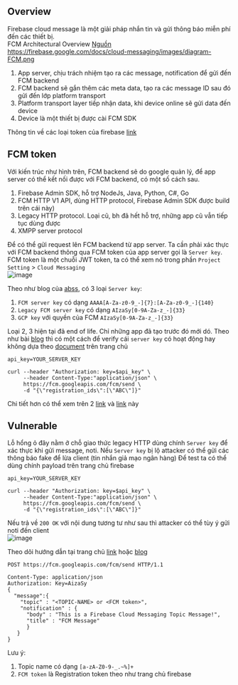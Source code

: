 ## Overview  
Firebase cloud message là một giải pháp nhắn tin và gửi thông báo miễn phí đến các thiết bị.  
FCM Architectural Overview [Nguồn](https://firebase.google.com/docs/cloud-messaging/fcm-architecture)  
https://firebase.google.com/docs/cloud-messaging/images/diagram-FCM.png  

1. App server, chịu trách nhiệm tạo ra các message, notification để gửi đến FCM backend  
2. FCM backend sẽ gắn thêm các meta data, tạo ra các message ID sau đó gửi đến lớp platform transport  
3. Platform transport layer tiếp nhận data, khi device online sẽ gửi data đến device  
4. Device là một thiết bị được cài FCM SDK  

Thông tin về các loại token của firebase [link](https://firebase.google.com/docs/cloud-messaging/concept-options#credentials)  

## FCM token  
Với kiến trúc như hình trên, FCM backend sẽ do google quản lý, để app server có thể kết nối được với FCM backend, có một số cách sau.  
1. Firebase Admin SDK, hỗ trợ NodeJs, Java, Python, C#, Go  
2. FCM HTTP V1 API, dùng HTTP protocol, Firebase Admin SDK được build trên cái này)  
3. Legacy HTTP protocol. Loại cũ, bh đã hết hỗ trợ, những app cũ vẫn tiếp tục dùng được  
4. XMPP server protocol  

Để có thể gửi request lên FCM backend từ app server. Ta cần phải xác thực với FCM backend thông qua FCM token của app server gọi là `Server key`. FCM token là một chuỗi JWT token, ta có thể xem nó trong phần `Project Setting` > `Cloud Messaging`  
![image](https://user-images.githubusercontent.com/22276823/129891099-72c4968c-919e-41f8-9737-e1a1550dc0e7.png)  

Theo như blog của [abss](https://abss.me/posts/fcm-takeover/), có 3 loại `Server key`:  
1. `FCM server key` có dạng `AAAA[A-Za-z0-9_-]{7}:[A-Za-z0-9_-]{140}`  
2. `Legacy FCM server key` có dạng `AIzaSy[0-9A-Za-z_-]{33}`  
3. `GCP key` với quyền của FCM `AIzaSy[0-9A-Za-z_-]{33}`  

Loại 2, 3 hiện tại đã end of life. Chỉ những app đã tạo trước đó mới dó. Theo như bài [blog](https://abss.me/posts/fcm-takeover/) thì có một cách để verify cái `server key` có hoạt động hay không dựa theo [document](https://firebase.google.com/docs/cloud-messaging/auth-server#authorize-http-requests) trên trang chủ  
```
api_key=YOUR_SERVER_KEY

curl --header "Authorization: key=$api_key" \
     --header Content-Type:"application/json" \
     https://fcm.googleapis.com/fcm/send \
     -d "{\"registration_ids\":[\"ABC\"]}"
```  
Chi tiết hơn có thể xem trên 2 [link](https://apoorv487.medium.com/testing-fcm-push-notification-through-postman-terminal-part-1-5c2df94e6c8d) và [link](https://apoorv487.medium.com/testing-fcm-push-notification-http-v1-through-oauth-2-0-playground-postman-terminal-part-2-7d7a6a0e2fa0) này 

## Vulnerable  
Lỗ hổng ỏ đây nằm ở chỗ giao thức legacy HTTP dùng chính `Server key` để xác thực khi gửi message, noti. Nếu `Server key` bị lộ
attacker có thể gửi các thông báo fake để lừa client (tin nhắn giả mạo ngân hàng)
Để test ta có thể dùng chính payload trên trang chủ firebase  
```
api_key=YOUR_SERVER_KEY

curl --header "Authorization: key=$api_key" \
     --header Content-Type:"application/json" \
     https://fcm.googleapis.com/fcm/send \
     -d "{\"registration_ids\":[\"ABC\"]}"
```   
Nếu trả về `200 OK` với nội dung tương tư như sau thì attacker có thể tùy ý gửi noti đến client  
![image](https://user-images.githubusercontent.com/22276823/129899917-2f9909b1-1fff-4cd6-abaa-18a984fe0169.png)  
   
Theo dõi hướng dẫn tại trang chủ [link](https://firebase.google.com/docs/cloud-messaging/send-message#send-messages-using-the-legacy-app-server-protocols) hoặc [blog](https://apoorv487.medium.com/testing-fcm-push-notification-through-postman-terminal-part-1-5c2df94e6c8d)  
```
POST https://fcm.googleapis.com/fcm/send HTTP/1.1

Content-Type: application/json
Authorization: Key=AizaSy
{
  "message":{
    "topic" : "<TOPIC-NAME> or <FCM token>",
    "notification" : {
      "body" : "This is a Firebase Cloud Messaging Topic Message!",
      "title" : "FCM Message"
      }
   }
}
```  
Lưu ý:
1. Topic name có dạng `[a-zA-Z0-9-_.~%]+`  
2. `FCM token` là Registration token theo như trang chủ firebase  



